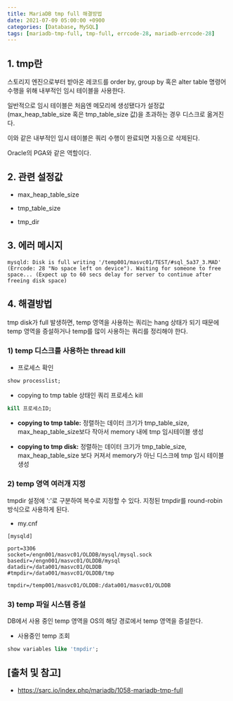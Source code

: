 ```yaml
---
title: MariaDB tmp full 해결방법
date: 2021-07-09 05:00:00 +0900
categories: [Database, MySQL]
tags: [mariadb-tmp-full, tmp-full, errcode-28, mariadb-errcode-28]
---
```


## 1. tmp란
스토리지 엔진으로부터 받아온 레코드를 order by, group by 혹은 alter table 명령어 수행을 위해 내부적인 임시 테이블을 사용한다.

일반적으로 임시 테이블은 처음엔 메모리에 생성됐다가 설정값 (max_heap_table_size 혹은 tmp_table_size 값)을 초과하는 경우 디스크로 옮겨진다.

이와 같은 내부적인 임시 테이블은 쿼리 수행이 완료되면 자동으로 삭제된다.

Oracle의 PGA와 같은 역할이다.

## 2. 관련 설정값
 
* max_heap_table_size

* tmp_table_size

* tmp_dir

## 3. 에러 메시지

```text
mysqld: Disk is full writing '/temp001/masvc01/TEST/#sql_5a37_3.MAD' (Errcode: 28 "No space left on device"). Waiting for someone to free space... (Expect up to 60 secs delay for server to continue after freeing disk space)
```

## 4. 해결방법
tmp disk가 full 발생하면, temp 영역을 사용하는 쿼리는 hang 상태가 되기 때문에 temp 영역을 증설하거나 temp를 많이 사용하는 쿼리를 정리해야 한다.

### 1) temp 디스크를 사용하는 thread kill

* 프로세스 확인

```sql
show processlist;
```

* copying to tmp table 상태인 쿼리 프로세스 kill

```sql
kill 프로세스ID;
```

* __copying to tmp table:__ 정렬하는 데이터 크기가 tmp_table_size, max_heap_table_size보다 작아서 memory 내에 tmp 임시테이블 생성

* __copying to tmp disk:__ 정렬하는 데이터 크기가 tmp_table_size, max_heap_table_size 보다 커져서 memory가 아닌 디스크에 tmp 임시 테이블 생성

### 2) temp 영역 여러개 지정
tmpdir 설정에 ':'로 구분하여 복수로 지정할 수 있다. 지정된 tmpdir를 round-robin 방식으로 사용하게 된다.

* my.cnf

```text
[mysqld]

port=3306
socket=/engn001/masvc01/OLDDB/mysql/mysql.sock
basedir=/engn001/masvc01/OLDDB/mysql
datadir=/data001/masvc01/OLDDB
#tmpdir=/data001/masvc01/OLDDB/tmp

tmpdir=/temp001/masvc01/OLDDB:/data001/masvc01/OLDDB
```

### 3) temp 파일 시스템 증설
DB에서 사용 중인 temp 영역을 OS의 해당 경로에서 temp 영역을 증설한다.

* 사용중인 temp 조회

```sql
show variables like 'tmpdir';
```

## [출처 및 참고]
* <https://sarc.io/index.php/mariadb/1058-mariadb-tmp-full>
